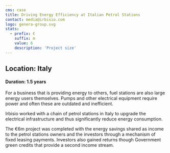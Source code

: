 ```yaml
---
cms: case
title: Driving Energy Efficiency at Italian Petrol Stations
contact: media@irbisio.com
logo: genera-group.svg
stats:
  - prefix: €
    suffix: m
    value: 6
    description: 'Project size'
---
```


## Location: Italy

#### Duration: 1.5 years

For a business that is providing energy to others, fuel stations are also large energy users themselves. Pumps and other electrical equipment require power and often these are outdated and inefficient.

Irbisio worked with a chain of petrol stations in Italy to upgrade the electrical infrastructure and thus significantly reduce energy consumption.

The €6m project was completed with the energy savings shared as income to the petrol stations owners and the investors through a mechanism of fixed leasing payments. Investors also gained returns though Government green credits that provide a second income stream.
